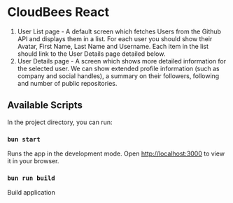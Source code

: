 # CloudBees React
1. User List page - A default screen which fetches Users from the Github API and displays them in a list. For each user you should show their Avatar, First Name, Last Name and Username. Each item in the list should link to the User Details page detailed below.
2. User Details page - A screen which shows more detailed information for the selected user. We can show extended profile information (such as company and social handles), a summary on their followers, following and number of public repositories.

## Available Scripts
In the project directory, you can run:

### `bun start`
Runs the app in the development mode.
Open [http://localhost:3000](http://localhost:3000) to view it in your browser.

### `bun run build`
Build application
